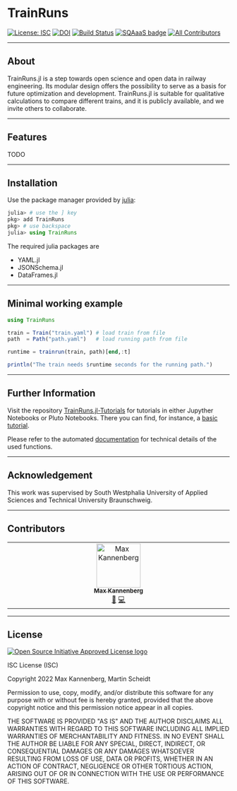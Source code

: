 # TrainRuns

 [![License: ISC][license-img]][license-url] [![DOI][zenodo-img]][zenodo-url] [![Build Status][ci-img]][ci-url] [![SQAaaS badge][SQAaaS-img]][SQAaaS-url] [![All Contributors][Contributors-img]][Contributors-url]

------------

## About

TrainRuns.jl is a step towards open science and open data in railway engineering. Its modular design offers the possibility to serve as a basis for future optimization and development. TrainRuns.jl is suitable for qualitative calculations to compare different trains, and it is publicly available, and we invite others to collaborate.

------------

## Features

TODO

------------

## Installation

Use the package manager provided by [julia](https://julialang.org):

```julia
julia> # use the ] key
pkg> add TrainRuns
pkg> # use backspace
julia> using TrainRuns
```

The required julia packages are

- YAML.jl
- JSONSchema.jl
- DataFrames.jl

------------

## Minimal working example

```julia
using TrainRuns

train = Train("train.yaml") # load train from file
path  = Path("path.yaml")   # load running path from file

runtime = trainrun(train, path)[end,:t]

println("The train needs $runtime seconds for the running path.")
```

------------

## Further Information

Visit the repository [TrainRuns.jl-Tutorials](https://github.com/railtoolkit/TrainRuns.jl-Tutorials) for tutorials in either Jupyther Notebooks or Pluto Notebooks. There you can find, for instance, a [basic tutorial](https://github.com/railtoolkit/TrainRuns.jl-Tutorials/blob/main/basic.ipynb).

Please refer to the automated [documentation](https://www.railtoolkit.org/TrainRuns.jl/) for technical details of the used functions.

------------

## Acknowledgement

This work was supervised by South Westphalia University of Applied Sciences and Technical University Braunschweig.

------------

## Contributors

<!-- ALL-CONTRIBUTORS-LIST:START - Do not remove or modify this section -->
<!-- prettier-ignore-start -->
<!-- markdownlint-disable -->
<table>
  <tbody>
    <tr>
      <td align="center" valign="top" width="14.28%"><a href="https://github.com/MaxKannenberg"><img src="https://avatars.githubusercontent.com/u/95709892?v=4?s=100" width="100px;" alt="Max Kannenberg"/><br /><sub><b>Max Kannenberg</b></sub></a><br /><a href="#research-MaxKannenberg" title="Research">🔬</a> <a href="#code-MaxKannenberg" title="Code">💻</a></td>
    </tr>
  </tbody>
</table>

<!-- markdownlint-restore -->
<!-- prettier-ignore-end -->

<!-- ALL-CONTRIBUTORS-LIST:END -->

------------

## License

[![Open Source Initiative Approved License logo](https://149753425.v2.pressablecdn.com/wp-content/uploads/2009/06/OSIApproved_100X125.png "Open Source Initiative Approved License logo")](https://opensource.org)

ISC License (ISC)

Copyright 2022 Max Kannenberg, Martin Scheidt

Permission to use, copy, modify, and/or distribute this software for any purpose with or without fee is hereby granted, provided that the above copyright notice and this permission notice appear in all copies.

THE SOFTWARE IS PROVIDED "AS IS" AND THE AUTHOR DISCLAIMS ALL WARRANTIES WITH REGARD TO THIS SOFTWARE INCLUDING ALL IMPLIED WARRANTIES OF MERCHANTABILITY AND FITNESS. IN NO EVENT SHALL THE AUTHOR BE LIABLE FOR ANY SPECIAL, DIRECT, INDIRECT, OR CONSEQUENTIAL DAMAGES OR ANY DAMAGES WHATSOEVER RESULTING FROM LOSS OF USE, DATA OR PROFITS, WHETHER IN AN ACTION OF CONTRACT, NEGLIGENCE OR OTHER TORTIOUS ACTION, ARISING OUT OF OR IN CONNECTION WITH THE USE OR PERFORMANCE OF THIS SOFTWARE.

[license-img]: https://img.shields.io/badge/license-ISC-green.svg
[license-url]: https://opensource.org/licenses/ISC

[ci-img]: https://github.com/railtoolkit/TrainRuns.jl/actions/workflows/CI.yml/badge.svg?branch=main
[ci-url]: https://github.com/railtoolkit/TrainRuns.jl/actions/workflows/CI.yml?query=branch%3Amain

[zenodo-img]: https://zenodo.org/badge/DOI/10.5281/zenodo.6448563.svg
[zenodo-url]: https://doi.org/10.5281/zenodo.6448563

[SQAaaS-img]: https://img.shields.io/badge/sqaaas%20software-silver-lightgrey
[SQAaaS-url]: https://api.eu.badgr.io/public/assertions/qXPM75OnSLmDxbEQlcuzxw "SQAaaS silver badge achieved"

[Contributors-img]: https://img.shields.io/github/all-contributors/railtoolkit/TrainRuns.jl?color=ee8449&style=flat-square
[Contributors-url]: #Contributors

